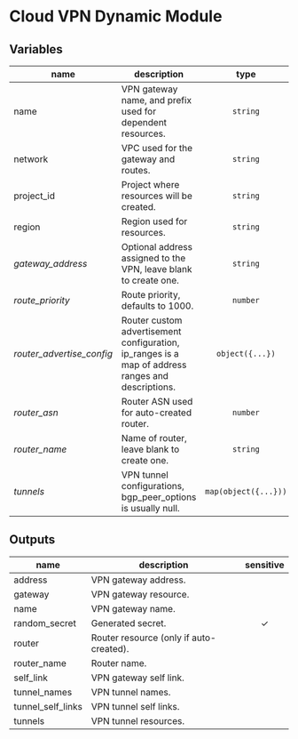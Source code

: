 # Cloud VPN Dynamic Module

<!-- BEGIN TFDOC -->
## Variables

| name | description | type | required |
|---|---|:---: |:---:|
| name | VPN gateway name, and prefix used for dependent resources. | `string` | ✓
| network | VPC used for the gateway and routes. | `string` | ✓
| project_id | Project where resources will be created. | `string` | ✓
| region | Region used for resources. | `string` | ✓
| *gateway_address* | Optional address assigned to the VPN, leave blank to create one. | `string` | 
| *route_priority* | Route priority, defaults to 1000. | `number` | 
| *router_advertise_config* | Router custom advertisement configuration, ip_ranges is a map of address ranges and descriptions. | `object({...})` | 
| *router_asn* | Router ASN used for auto-created router. | `number` | 
| *router_name* | Name of router, leave blank to create one. | `string` | 
| *tunnels* | VPN tunnel configurations, bgp_peer_options is usually null. | `map(object({...}))` | 

## Outputs

| name | description | sensitive |
|---|---|:---:|
| address | VPN gateway address. |  |
| gateway | VPN gateway resource. |  |
| name | VPN gateway name. |  |
| random_secret | Generated secret. | ✓ |
| router | Router resource (only if auto-created). |  |
| router_name | Router name. |  |
| self_link | VPN gateway self link. |  |
| tunnel_names | VPN tunnel names. |  |
| tunnel_self_links | VPN tunnel self links. |  |
| tunnels | VPN tunnel resources. |  |
<!-- END TFDOC -->
